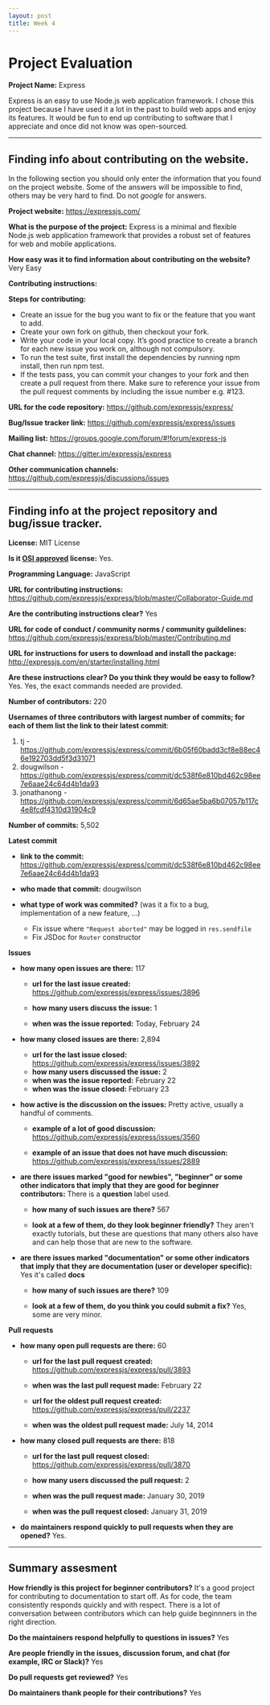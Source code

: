 ```yaml
---
layout: post
title: Week 4
---
```


# Project Evaluation 



__Project Name:__  Express

Express is an easy to use Node.js web application framework. I chose this project because I have used it a lot in the past to build web apps and enjoy its features. It would be fun to end up contributing to software that I appreciate and once did not know was open-sourced.

---

## Finding info about contributing on the website.

In the following section you should only enter the information that you
found on the project website. Some of the answers will be impossible to find, others
may be very hard to find. Do not _google_ for answers.

__Project website:__ https://expressjs.com/


__What is the purpose of the project:__ Express is a minimal and flexible Node.js web application framework that provides a robust set of features for web and mobile applications.


__How easy was it to find information about contributing on the website?__ Very Easy


__Contributing instructions:__  

**Steps for contributing:**  

* Create an issue for the bug you want to fix or the feature that you want to add.
* Create your own fork on github, then checkout your fork.
* Write your code in your local copy. It’s good practice to create a branch for each new issue you work on, although not compulsory.
* To run the test suite, first install the dependencies by running npm install, then run npm test.
* If the tests pass, you can commit your changes to your fork and then create a pull request from there. Make sure to reference your issue from the pull request comments by including the issue number e.g. #123.

__URL for the code repository:__ https://github.com/expressjs/express/

__Bug/Issue tracker link:__ https://github.com/expressjs/express/issues

__Mailing list:__ https://groups.google.com/forum/#!forum/express-js

__Chat channel:__ https://gitter.im/expressjs/express

__Other communication channels:__ https://github.com/expressjs/discussions/issues


---

## Finding info at the project repository and bug/issue tracker.

__License:__ MIT License

__Is it [OSI approved](https://opensource.org/licenses/alphabetical) license:__ Yes.

__Programming Language:__ JavaScript

__URL for contributing instructions:__ https://github.com/expressjs/express/blob/master/Collaborator-Guide.md

__Are the contributing instructions clear?__ Yes


__URL for code of conduct / community norms / community guildelines:__ https://github.com/expressjs/express/blob/master/Contributing.md

__URL for instructions for users to download and install the package:__ http://expressjs.com/en/starter/installing.html


__Are these instructions clear? Do you think they would be easy to follow?__ Yes. Yes, the exact commands needed are provided.


__Number of contributors:__ 220


__Usernames of three contributors with largest number of commits; for
each of them list the link to their latest commit__:

1. tj - https://github.com/expressjs/express/commit/6b05f60badd3cf8e88ec46e192703dd5f3d31071
2. dougwilson - https://github.com/expressjs/express/commit/dc538f6e810bd462c98ee7e6aae24c64d4b1da93
3. jonathanong - https://github.com/expressjs/express/commit/6d65ae5ba6b07057b117c4e8fcdf4310d31904c9


__Number of commits:__ 5,502

__Latest commit__ 

- __link to the commit:__ https://github.com/expressjs/express/commit/dc538f6e810bd462c98ee7e6aae24c64d4b1da93

- __who made that commit:__ dougwilson

- __what type of work was commited?__ (was it a fix to a bug, implementation of a new feature, ...)  
  * Fix issue where `"Request aborted"` may be logged in `res.sendfile`
  * Fix JSDoc for `Router` constructor


__Issues__

- __how many open issues are there:__ 117

    - __url for the last issue created:__ https://github.com/expressjs/express/issues/3896

    - __how many users discuss the issue:__ 1
    
    - __when was the issue reported:__ Today, February 24
    

- __how many closed issues are there:__ 2,894
    - __url for the last issue closed:__ https://github.com/expressjs/express/issues/3892
    - __how many users discussed the issue:__ 2
    - __when was the issue reported:__ February 22
    - __when was the issue closed:__ February 23

- __how active is the discussion on the issues:__ Pretty active, usually a handful of comments.

    - __example of a lot of good discussion:__ https://github.com/expressjs/express/issues/3560
    
    - __example of an issue that does not have much discussion:__ https://github.com/expressjs/express/issues/2889



- __are there issues marked "good for newbies", "beginner" or some other indicators that imply that they are good for beginner contributors:__ There is a **question** label used.

    - __how many of such issues are there?__ 567
    
    - __look at a few of them, do they look beginner friendly?__ They aren't exactly tutorials, but these are questions that many others also have and can help those that are new to the software.



- __are there issues marked "documentation" or some other indicators that imply that they are documentation (user or developer specific):__ Yes it's called **docs**

    - __how many of such issues are there?__ 109
    
    - __look at a few of them, do you think you could submit a fix?__ Yes, some are very minor.



__Pull requests__

- __how many open pull requests are there:__ 60

    - __url for the last pull request created:__ https://github.com/expressjs/express/pull/3893
    
    - __when was the last pull request made:__ February 22

    - __url for the oldest pull request created:__ https://github.com/expressjs/express/pull/2237
    
    - __when was the oldest pull request made:__ July 14, 2014

- __how many closed pull requests are there:__ 818

    - __url for the last pull request closed:__ https://github.com/expressjs/express/pull/3870
    
    - __how many users discussed the pull request:__ 2
    
    - __when was the pull request made:__ January 30, 2019
    
    - __when was the pull request closed:__ January 31, 2019
    

- __do maintainers respond quickly to pull requests when they are opened?__ Yes.





---


## Summary assesment
__How friendly is this project for beginner contributors?__ It's a good project for contributing to documentation to start off. As for code, the team consistently responds quickly and with respect. There is a lot of conversation between contributors which can help guide beginnners in the right direction.


__Do the maintainers respond helpfully to questions in issues?__ Yes


__Are people friendly in the issues, discussion forum, and chat (for example, IRC or Slack)?__ Yes



__Do pull requests get reviewed?__ Yes



__Do maintainers thank people for their contributions?__ Yes

